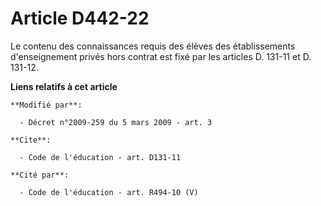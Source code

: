 # Article D442-22

Le contenu des connaissances requis des élèves des établissements d'enseignement privés hors contrat est fixé par les
articles D. 131-11 et D. 131-12.

**Liens relatifs à cet article**

	**Modifié par**:

	  - Décret n°2009-259 du 5 mars 2009 - art. 3

	**Cite**:

	  - Code de l'éducation - art. D131-11

	**Cité par**:

	  - Code de l'éducation - art. R494-10 (V)

